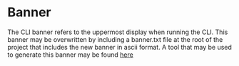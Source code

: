 # Banner

The CLI banner refers to the uppermost display when running the CLI. This banner may be overwritten by including a banner.txt file at the root of the project that includes the new banner in ascii format. A tool that may be used to generate this banner may be found [here](https://manytools.org/hacker-tools/ascii-banner/)
